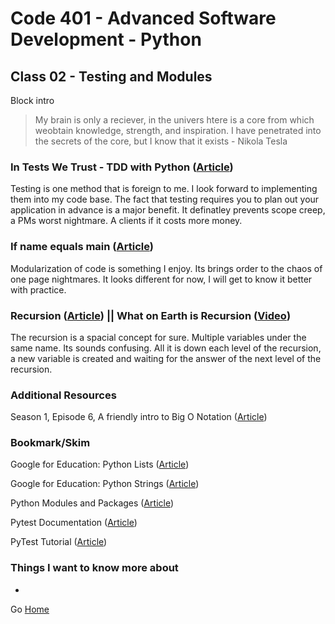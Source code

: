 # Code 401 - Advanced Software Development - Python

## Class 02 - Testing and Modules

Block intro

> My brain is only a reciever, in the univers htere is a core from which weobtain knowledge, strength, and inspiration. I have penetrated into the secrets of the core, but I know that it exists - Nikola Tesla

### In Tests We Trust - TDD with Python ([Article](https://code.likeagirl.io/in-tests-we-trust-tdd-with-python-af69f47e6932))


Testing is one method that is foreign to me. I look forward to implementing them into my code base. The fact that testing requires you to plan out your application in advance is a major benefit. It definatley prevents scope creep, a PMs worst nightmare. A clients if it costs more money.

### If name equals main ([Article](https://www.geeksforgeeks.org/what-does-the-if-__name__-__main__-do/))

Modularization of code is something I enjoy. Its brings order to the chaos of one page nightmares. It looks different for now, I will get to know it better with practice.

### Recursion ([Article](https://www.geeksforgeeks.org/recursion/)) || What on Earth is Recursion ([Video](https://www.youtube.com/watch?v=Mv9NEXX1VHc))

The recursion is a spacial concept for sure. Multiple variables under the same name. Its sounds confusing. All it is down each level of the recursion, a new variable is created and waiting for the answer of the next level of the recursion.

### Additional Resources

Season 1, Episode 6, A friendly intro to Big O Notation ([Article](https://realpython.com/courses/python-modules-packages/))

### Bookmark/Skim

Google for Education: Python Lists ([Article](https://developers.google.com/edu/python/lists))

Google for Education: Python Strings ([Article](https://developers.google.com/edu/python/strings))

Python Modules and Packages ([Article](https://realpython.com/python-modules-packages/))

Pytest Documentation ([Article](https://docs.pytest.org/en/latest/))

PyTest Tutorial ([Article](https://www.guru99.com/pytest-tutorial.html))



### Things I want to know more about

* 

Go [Home](index.md)